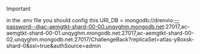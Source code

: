 > [!IMPORTANT]
> in the .env file you should config this
> URI_DB = mongodb://drenvio:--password--@ac-aemgtkt-shard-00-00.unqyghm.mongodb.net:27017,ac-aemgtkt-shard-00-01.unqyghm.mongodb.net:27017,ac-aemgtkt-shard-00-02.unqyghm.mongodb.net:27017/ChallengeBack?replicaSet=atlas-y8oxsk-shard-0&ssl=true&authSource=admin
